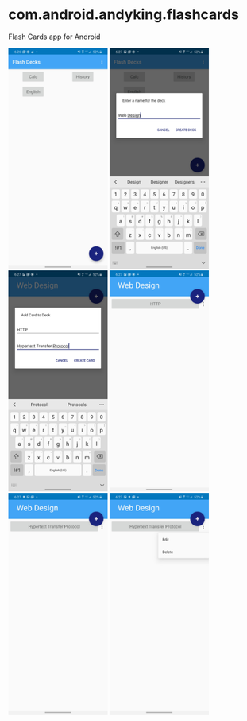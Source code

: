 # com.android.andyking.flashcards
 Flash Cards app for Android
 
<img src="media/1.jpg" alt="Screenshot" width="200"/>

<img src="media/2.jpg" alt="Screenshot" width="200"/>

<img src="media/3.jpg" alt="Screenshot" width="200"/>

<img src="media/4.jpg" alt="Screenshot" width="200"/>

<img src="media/5.jpg" alt="Screenshot" width="200"/>

<img src="media/6.jpg" alt="Screenshot" width="200"/>
